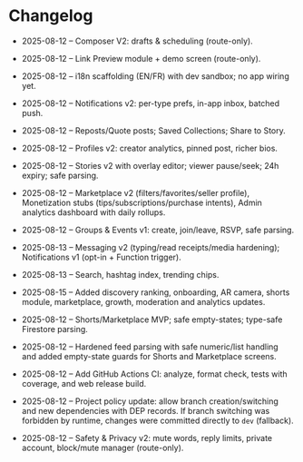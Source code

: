 # Changelog



- 2025-08-12 – Composer V2: drafts & scheduling (route-only).
- 2025-08-12 – Link Preview module + demo screen (route-only).
- 2025-08-12 – i18n scaffolding (EN/FR) with dev sandbox; no app wiring yet.

- 2025-08-12 – Notifications v2: per-type prefs, in-app inbox, batched push.

- 2025-08-12 – Reposts/Quote posts; Saved Collections; Share to Story.
- 2025-08-12 – Profiles v2: creator analytics, pinned post, richer bios.
- 2025-08-12 – Stories v2 with overlay editor; viewer pause/seek; 24h expiry; safe parsing.
- 2025-08-12 – Marketplace v2 (filters/favorites/seller profile), Monetization stubs (tips/subscriptions/purchase intents), Admin analytics dashboard with daily rollups.
- 2025-08-12 – Groups & Events v1: create, join/leave, RSVP, safe parsing.
- 2025-08-13 – Messaging v2 (typing/read receipts/media hardening); Notifications v1 (opt-in + Function trigger).
- 2025-08-13 – Search, hashtag index, trending chips.
- 2025-08-15 – Added discovery ranking, onboarding, AR camera, shorts module, marketplace, growth, moderation and analytics updates.
- 2025-08-12 – Shorts/Marketplace MVP; safe empty-states; type-safe Firestore parsing.
- 2025-08-12 – Hardened feed parsing with safe numeric/list handling and added empty-state guards for Shorts and Marketplace screens.
- 2025-08-12 – Add GitHub Actions CI: analyze, format check, tests with coverage, and web release build.
- 2025-08-12 – Project policy update: allow branch creation/switching and new dependencies with DEP records. If branch switching was forbidden by runtime, changes were committed directly to `dev` (fallback).

- 2025-08-12 – Safety & Privacy v2: mute words, reply limits, private account, block/mute manager (route-only).
